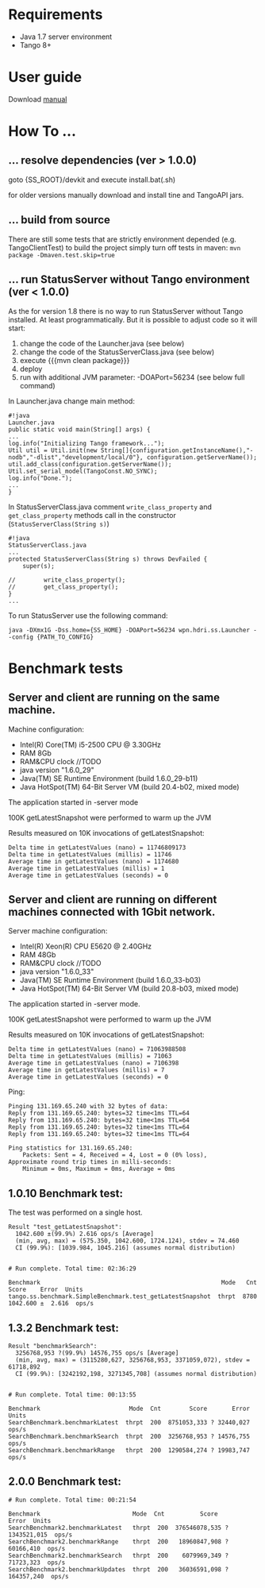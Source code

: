 # Requirements

* Java 1.7 server environment
* Tango 8+

# User guide

Download [manual](https://bitbucket.org/hzgwpn/statusserver/downloads/StatusServerUserManual.pdf)

# How To ... 

## ... resolve dependencies (ver > 1.0.0)
goto {SS_ROOT}/devkit and execute install.bat(.sh)

for older versions manually download and install tine and TangoAPI jars. 

## ... build from source

There are still some tests that are strictly environment depended (e.g. TangoClientTest) to build the project simply turn off tests in maven: ```mvn package -Dmaven.test.skip=true```

## ... run StatusServer without Tango environment (ver < 1.0.0)

As the for version 1.8 there is no way to run StatusServer without Tango installed. At least programmatically. But it is possible to adjust code so it will start:

1. change the code of the Launcher.java (see below)
2. change the code of the StatusServerClass.java (see below)
3. execute {{{mvn clean package}}}
4. deploy
5. run with additional JVM parameter:  -DOAPort=56234 (see below full command)

In Launcher.java change main method:

```
#!java
Launcher.java
public static void main(String[] args) {
...
log.info("Initializing Tango framework...");
Util util = Util.init(new String[]{configuration.getInstanceName(),"-nodb","-dlist","development/local/0"}, configuration.getServerName());
util.add_class(configuration.getServerName());
Util.set_serial_model(TangoConst.NO_SYNC);
log.info("Done.");
...
}
```

In StatusServerClass.java comment ```write_class_property``` and ```get_class_property``` methods call in the constructor (```StatusServerClass(String s)```)

```
#!java
StatusServerClass.java
...
protected StatusServerClass(String s) throws DevFailed {
    super(s);

//        write_class_property();
//        get_class_property();
}
...
```

To run StatusServer use the following command:
```
java -DXmx1G -Dss.home={SS_HOME} -DOAPort=56234 wpn.hdri.ss.Launcher --config {PATH_TO_CONFIG}
```

# Benchmark tests 

## Server and client are running on the same machine.

Machine configuration:
* Intel(R) Core(TM) i5-2500 CPU @ 3.30GHz
* RAM 8Gb
* RAM&CPU clock //TODO
* java version "1.6.0_29"
* Java(TM) SE Runtime Environment (build 1.6.0_29-b11)
* Java HotSpot(TM) 64-Bit Server VM (build 20.4-b02, mixed mode)

The application started in -server mode

100K getLatestSnapshot were performed to warm up the JVM 

Results measured on 10K invocations of getLatestSnapshot:

```
Delta time in getLatestValues (nano) = 11746809173
Delta time in getLatestValues (millis) = 11746
Average time in getLatestValues (nano) = 1174680
Average time in getLatestValues (millis) = 1
Average time in getLatestValues (seconds) = 0
```

## Server and client are running on different machines connected with 1Gbit network.

Server machine configuration:

* Intel(R) Xeon(R) CPU E5620  @ 2.40GHz
* RAM 48Gb
* RAM&CPU clock //TODO
* java version "1.6.0_33"
* Java(TM) SE Runtime Environment (build 1.6.0_33-b03)
* Java HotSpot(TM) 64-Bit Server VM (build 20.8-b03, mixed mode)

The application started in -server mode.

100K getLatestSnapshot were performed to warm up the JVM 

Results measured on 10K invocations of getLatestSnapshot:

```
Delta time in getLatestValues (nano) = 71063988508
Delta time in getLatestValues (millis) = 71063
Average time in getLatestValues (nano) = 7106398
Average time in getLatestValues (millis) = 7
Average time in getLatestValues (seconds) = 0
```

Ping:
```
Pinging 131.169.65.240 with 32 bytes of data:
Reply from 131.169.65.240: bytes=32 time<1ms TTL=64
Reply from 131.169.65.240: bytes=32 time<1ms TTL=64
Reply from 131.169.65.240: bytes=32 time<1ms TTL=64
Reply from 131.169.65.240: bytes=32 time<1ms TTL=64

Ping statistics for 131.169.65.240:
    Packets: Sent = 4, Received = 4, Lost = 0 (0% loss),
Approximate round trip times in milli-seconds:
    Minimum = 0ms, Maximum = 0ms, Average = 0ms
```


## 1.0.10 Benchmark test:

The test was performed on a single host.

```
Result "test_getLatestSnapshot":
  1042.600 ±(99.9%) 2.616 ops/s [Average]
  (min, avg, max) = (575.350, 1042.600, 1724.124), stdev = 74.460
  CI (99.9%): [1039.984, 1045.216] (assumes normal distribution)


# Run complete. Total time: 02:36:29

Benchmark                                                   Mode   Cnt     Score    Error  Units
tango.ss.benchmark.SimpleBenchmark.test_getLatestSnapshot  thrpt  8780  1042.600 ±  2.616  ops/s
```

## 1.3.2 Benchmark test:


```
Result "benchmarkSearch":
  3256768,953 ?(99.9%) 14576,755 ops/s [Average]
  (min, avg, max) = (3115280,627, 3256768,953, 3371059,072), stdev = 61718,892
  CI (99.9%): [3242192,198, 3271345,708] (assumes normal distribution)


# Run complete. Total time: 00:13:55

Benchmark                         Mode  Cnt        Score       Error  Units
SearchBenchmark.benchmarkLatest  thrpt  200  8751053,333 ? 32440,027  ops/s
SearchBenchmark.benchmarkSearch  thrpt  200  3256768,953 ? 14576,755  ops/s
SearchBenchmark.benchmarkRange   thrpt  200  1290584,274 ? 19983,747  ops/s

```

## 2.0.0 Benchmark test:

```
# Run complete. Total time: 00:21:54

Benchmark                          Mode  Cnt          Score         Error  Units
SearchBenchmark2.benchmarkLatest   thrpt  200  376546078,535 ? 1343521,015  ops/s
SearchBenchmark2.benchmarkRange    thrpt  200   18960847,908 ?  60166,410  ops/s
SearchBenchmark2.benchmarkSearch   thrpt  200    6079969,349 ?  71723,323  ops/s
SearchBenchmark2.benchmarkUpdates  thrpt  200   36036591,098 ? 164357,240  ops/s
```